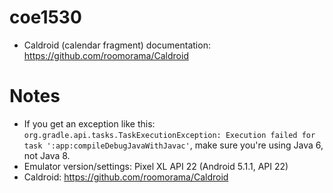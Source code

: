 # coe1530

- Caldroid (calendar fragment) documentation: https://github.com/roomorama/Caldroid

# Notes
- If you get an exception like this: `org.gradle.api.tasks.TaskExecutionException: Execution failed for task ':app:compileDebugJavaWithJavac'`, make sure you're using Java 6, not Java 8.
- Emulator version/settings: Pixel XL API 22 (Android 5.1.1, API 22)
- Caldroid: https://github.com/roomorama/Caldroid
